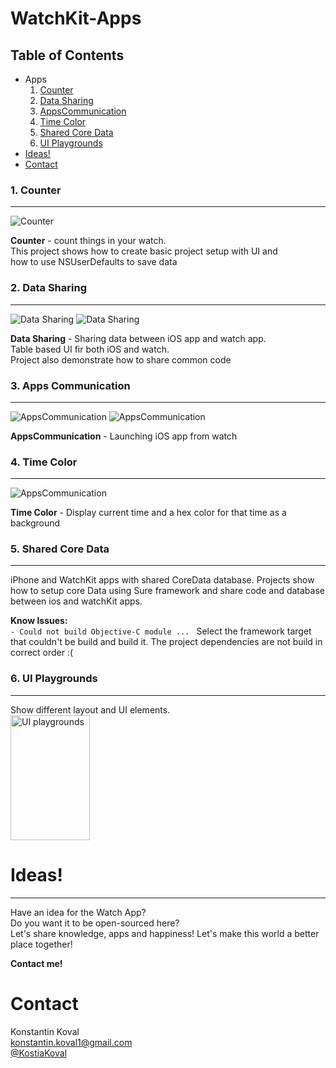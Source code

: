 WatchKit-Apps
=============

Table of Contents
---

- Apps
  1. [Counter](#1-counter)
  2. [Data Sharing](#2-data-sharing)
  3. [AppsCommunication](#3-apps-communication)
  4. [Time Color](#4-time-color)    
  5. [Shared Core Data](#5-shared-core-data)
  6. [UI Playgrounds](#6-ui-playgrounds)
- [Ideas!](#ideas)
- [Contact](#contact)


### 1. Counter 
---

![Counter](https://raw.githubusercontent.com/konstantinkoval/WatchKit-Apps/master/images/watch-counter.jpg)

**Counter** - count things in your watch.  
This project shows how to create basic project setup with UI and   
how to use NSUserDefaults to save data

### 2. Data Sharing  
---

![Data Sharing](https://raw.githubusercontent.com/konstantinkoval/WatchKit-Apps/master/images/watch-DataSharing.jpg)
![Data Sharing](https://raw.githubusercontent.com/konstantinkoval/WatchKit-Apps/master/images/iphone-DataSharing.png)

**Data Sharing** - Sharing data between iOS app and watch app.  
Table based UI fir both iOS and watch.  
Project also demonstrate how to share common code  

### 3. Apps Communication
---

![AppsCommunication](https://raw.githubusercontent.com/konstantinkoval/WatchKit-Apps/master/images/watch-ApsCommunication.jpg)
![AppsCommunication](https://raw.githubusercontent.com/konstantinkoval/WatchKit-Apps/master/images/iphone-ApsCommunication.png)

**AppsCommunication** - Launching iOS app from watch

### 4. Time Color
---

![AppsCommunication](https://raw.githubusercontent.com/konstantinkoval/WatchKit-Apps/master/images/Time-Color.gif)


**Time Color** - Display current time and a hex color for that time as a background


### 5. Shared Core Data
---

iPhone and WatchKit apps with shared CoreData database. Projects show how to setup core Data using Sure framework and share code and database between ios and watchKit apps.

**Know Issues:**  
`- Could not build Objective-C module ... ` 
Select the framework target that couldn't be build and build it. The project dependencies are not build in correct order :(


### 6. UI Playgrounds
---

Show different layout and UI elements.  
<img src="https://raw.githubusercontent.com/konstantinkoval/WatchKit-Apps/master/images/ui-playgrounds.gif" alt="UI playgrounds" width="127" height="200">


# Ideas!  
---

Have an idea for the Watch App?  
Do you want it to be open-sourced here?  
Let's share knowledge, apps and happiness! Let's make this world a better place together!

**Contact me!**

# Contact

Konstantin Koval  
[konstantin.koval1@gmail.com](mailto:konstantin.koval1@gmail.com)  
[@KostiaKoval](https://twitter.com/KostiaKoval)
